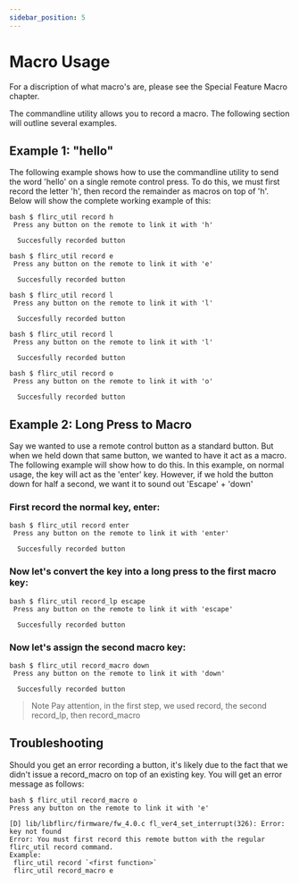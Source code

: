 ```yaml
---
sidebar_position: 5
---
```


# Macro Usage

For a discription of what macro's are, please see the Special Feature Macro chapter.

The commandline utility allows you to record a macro. The following section will outline several examples.

## Example 1: "hello"

The following example shows how to use the commandline utility to send the word 'hello' on a single remote control press. To do this, we must first record the letter 'h', then record the remainder as macros on top of 'h'. Below will show the complete working example of this:

```
bash $ flirc_util record h
 Press any button on the remote to link it with 'h'

  Succesfully recorded button

bash $ flirc_util record e
 Press any button on the remote to link it with 'e'

  Succesfully recorded button

bash $ flirc_util record l
 Press any button on the remote to link it with 'l'

  Succesfully recorded button

bash $ flirc_util record l
 Press any button on the remote to link it with 'l'

  Succesfully recorded button

bash $ flirc_util record o
 Press any button on the remote to link it with 'o'

  Succesfully recorded button
```

## Example 2: Long Press to Macro

Say we wanted to use a remote control button as a standard button. But when we held down that same button, we wanted to have it act as a macro. The following example will show how to do this. In this example, on normal usage, the key will act as the 'enter' key. However, if we hold the button down for half a second, we want it to sound out 'Escape' + 'down'

### First record the normal key, enter:

```
bash $ flirc_util record enter
 Press any button on the remote to link it with 'enter'

  Succesfully recorded button
```

### Now let's convert the key into a long press to the first macro key:

```
bash $ flirc_util record_lp escape
 Press any button on the remote to link it with 'escape'

  Succesfully recorded button
```

### Now let's assign the second macro key:

```
bash $ flirc_util record_macro down
 Press any button on the remote to link it with 'down'

  Succesfully recorded button
```

> Note Pay attention, in the first step, we used record, the second record_lp, then record_macro

## Troubleshooting

Should you get an error recording a button, it's likely due to the fact that we didn't issue a record_macro on top of an existing key. You will get an error message as follows:

```
bash $ flirc_util record_macro o
Press any button on the remote to link it with 'e'

[D] lib/libflirc/firmware/fw_4.0.c fl_ver4_set_interrupt(326): Error: key not found
Error: You must first record this remote button with the regular flirc_util record command.
Example:
 flirc_util record `<first function>`
 flirc_util record_macro e
```